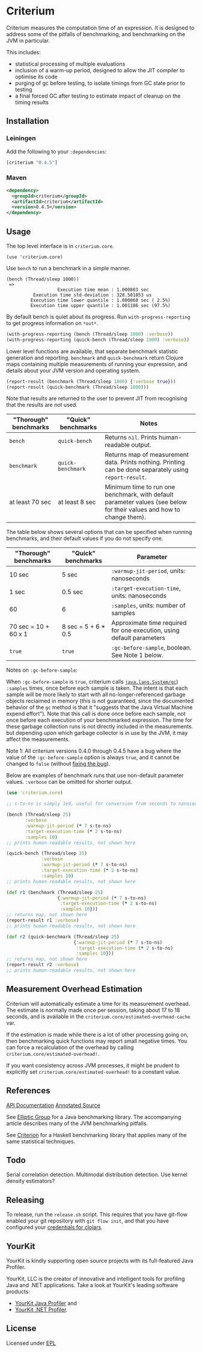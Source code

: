 # Criterium

Criterium measures the computation time of an expression.  It is
designed to address some of the pitfalls of benchmarking, and benchmarking on
the JVM in particular.

This includes:

  * statistical processing of multiple evaluations
  * inclusion of a warm-up period, designed to allow the JIT compiler to
    optimise its code
  * purging of gc before testing, to isolate timings from GC state prior
    to testing
  * a final forced GC after testing to estimate impact of cleanup on the
    timing results

## Installation

### Leiningen

Add the following to your `:dependencies`:

```clj
[criterium "0.4.5"]
```

### Maven

```xml
<dependency>
  <groupId>criterium</groupId>
  <artifactId>criterium</artifactId>
  <version>0.4.5</version>
</dependency>
```

## Usage

The top level interface is in `criterium.core`.

    (use 'criterium.core)

Use `bench` to run a benchmark in a simple manner.

```
(bench (Thread/sleep 1000))
 =>
                   Execution time mean : 1.000803 sec
          Execution time std-deviation : 328.501853 us
         Execution time lower quantile : 1.000068 sec ( 2.5%)
         Execution time upper quantile : 1.001186 sec (97.5%)
```

By default bench is quiet about its progress.  Run `with-progress-reporting` to
get progress information on `*out*`.

```clj
(with-progress-reporting (bench (Thread/sleep 1000) :verbose))
(with-progress-reporting (quick-bench (Thread/sleep 1000) :verbose))
```

Lower level functions are available, that separate benchmark statistic
generation and reporting.  `benchmark` and `quick-benchmark` return
Clojure maps containing multiple measurements of running your
expression, and details about your JVM version and operating system.

```clj
(report-result (benchmark (Thread/sleep 1000) {:verbose true}))
(report-result (quick-benchmark (Thread/sleep 1000)))
```

Note that results are returned to the user to prevent JIT from recognising that
the results are not used.

| "Thorough" benchmarks | "Quick" benchmarks | Notes |
| --------------------- | ------------------ | ----- |
| `bench`     | `quick-bench`     | Returns `nil`.  Prints human-readable output. |
| `benchmark` | `quick-benchmark` | Returns map of measurement data.  Prints nothing.  Printing can be done separately using `report-result`. |
| at least 70 sec | at least 8 sec | Minimum time to run one benchmark, with default parameter values (see below for their values and how to change them). |

The table below shows several options that can be specified when
running benchmarks, and their default values if you do not specify
one.

| "Thorough" benchmarks | "Quick" benchmarks | Parameter |
| --------------------- | ------------------ | --------- |
| 10 sec |   5 sec | `:warmup-jit-period`, units: nanoseconds |
|  1 sec | 0.5 sec | `:target-execution-time`, units: nanoseconds |
| 60     | 6       | `:samples`, units: number of samples |
| 70 sec = 10 + 60 x 1 | 8 sec = 5 + 6 * 0.5 | Approximate time required for one execution, using default parameters |
| `true` | `true` | `:gc-before-sample`, boolean. See Note 1 below. |

Notes on `:gc-before-sample`:

When `:gc-before-sample` is `true`, criterium calls
[`java.lang.System/gc`](https://docs.oracle.com/javase/8/docs/api/java/lang/System.html#gc--))
`:samples` times, once before each sample is taken.  The intent is
that each sample will be more likely to start with all
no-longer-referenced garbage objects reclaimed in memory (this is not
guaranteed, since the documented behavior of the `gc` method is that
it "suggests that the Java Virtual Machine expend effort").  Note that
this call is done once before each sample, not once before each
execution of your benchmarked expression.  The time for these garbage
collection runs is not directly included in the measurements. but
depending upon which garbage collector is in use by the JVM, it may
affect the measurements.

Note 1: All criterium versions 0.4.0 through 0.4.5 have a bug where
the value of the `:gc-before-sample` option is always `true`, and it
cannot be changed to `false` (without [fixing the
bug](https://github.com/hugoduncan/criterium/pull/49)).

Below are examples of benchmark runs that use non-default parameter
values.  `:verbose` can be omitted for shorter output.

```clojure
(use 'criterium.core)

;; s-to-ns is simply 1e9, useful for conversion from seconds to nanoseconds

(bench (Thread/sleep 25)
       :verbose
       :warmup-jit-period (* 7 s-to-ns)
       :target-execution-time (* 2 s-to-ns)
       :samples 10)
;; prints human-readable results, not shown here

(quick-bench (Thread/sleep 25)
             :verbose
             :warmup-jit-period (* 7 s-to-ns)
             :target-execution-time (* 2 s-to-ns)
             :samples 10)
;; prints human-readable results, not shown here

(def r1 (benchmark (Thread/sleep 25)
                   {:warmup-jit-period (* 7 s-to-ns)
                    :target-execution-time (* 2 s-to-ns)
                    :samples 10}))
;; returns map, not shown here
(report-result r1 :verbose)
;; prints human-readable results, not shown here

(def r2 (quick-benchmark (Thread/sleep 25)
                         {:warmup-jit-period (* 7 s-to-ns)
                          :target-execution-time (* 2 s-to-ns)
                          :samples 10}))
;; returns map, not shown here
(report-result r2 :verbose)
;; prints human-readable results, not shown here
```

## Measurement Overhead Estimation

Criterium will automatically estimate a time for its measurement
overhead.  The estimate is normally made once per session, taking
about 17 to 18 seconds, and is available in the
`criterium.core/estimated-overhead-cache` var.

If the estimation is made while there is a lot of other processing
going on, then benchmarking quick functions may report small negative
times.  You can force a recalculation of the overhead by calling
`criterium.core/estimated-overhead!`.

If you want consistency across JVM processes, it might be prudent to
explicitly set `criterium.core/estimated-overhead!` to a constant
value.

## References

[API Documentation](http://hugoduncan.github.com/criterium/0.4/api/)
[Annotated Source](http://hugoduncan.github.com/criterium/0.4/uberdoc.html)

See [Elliptic Group](http://www.ellipticgroup.com/html/benchmarkingArticle.html)
for a Java benchmarking library.  The accompanying article describes many of the
JVM benchmarking pitfalls.

See [Criterion](http://hackage.haskell.org/package/criterion) for a Haskell
benchmarking library that applies many of the same statistical techniques.

## Todo

Serial correlation detection.
Multimodal distribution detection.
Use kernel density estimators?

## Releasing

To release, run the `release.sh` script.  This requires that you have
git-flow enabled your git repository with `git flow init`, and that
you have configured your
[credentials for clojars](https://github.com/technomancy/leiningen/blob/stable/doc/DEPLOY.md).

## YourKit

YourKit is kindly supporting open source projects with its full-featured Java
Profiler.

YourKit, LLC is the creator of innovative and intelligent tools for profiling
Java and .NET applications. Take a look at YourKit's leading software products:

* <a href="http://www.yourkit.com/java/profiler/index.jsp">YourKit Java Profiler</a> and
* <a href="http://www.yourkit.com/.net/profiler/index.jsp">YourKit .NET Profiler</a>.

## License

Licensed under [EPL](http://www.eclipse.org/legal/epl-v10.html)
